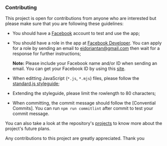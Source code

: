 
### Contributing
This project is open for contributions from anyone who are interested but please
make sure that you are following these guidelines:

 * You should have a [Facebook] account to test and use the app;

 * You should have a role in the app at [Facebook Developer]. You can apply for
   a role by sending an email to [eidoriantan@gmail.com] then wait for a
   response for further instructions;

   **Note:** Please include your Facebook name and/or ID when sending an email.
   You can get your Facebook ID by using this [site](https://findmyfbid.com/).

 * When editting JavaScript (`*.js`, `*.mjs`) files, please follow the
   [standard.js styleguide];

 * Extending the styleguide, please limit the rowlength to 80 characters;

 * When committing, the commit message should follow the [Convential Commits].
   You can run `npm run commitlint` after commit to test your commit message.

You can also take a look at the repository's [projects] to know more about the
project's future plans.

Any contributions to this project are greatly appreciated. Thank you

[projects]: https://github.com/eidoriantan/messenger-dictionary/projects
[eidoriantan@gmail.com]: mailto:eidoriantan@gmail.com

[Facebook]: https://facebook.com
[Facebook Developer]: https://developer.facebook.com
[Conventional Commits]: https://www.conventionalcommits.org/en/v1.0.0/
[standard.js styleguide]: https://standardjs.com/rules.html
